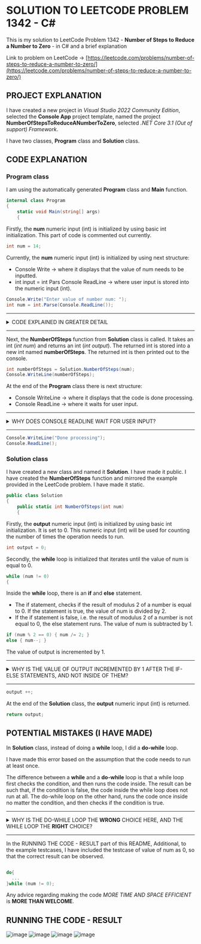# SOLUTION TO LEETCODE PROBLEM 1342 - C#

This is my solution to LeetCode Problem 1342 - **Number of Steps to Reduce a Number to Zero** - in C# and a brief explanation

Link to problem on LeetCode -> [https://leetcode.com/problems/number-of-steps-to-reduce-a-number-to-zero/](https://leetcode.com/problems/number-of-steps-to-reduce-a-number-to-zero/)

## PROJECT EXPLANATION

I have created a new project in _Visual Studio 2022 Community Edition_, selected the **Console App** project template, named the project **NumberOfStepsToReduceANumberToZero**, selected _.NET Core 3.1 (Out of support) Framework_.

I have two classes, **Program** class and **Solution** class.

## CODE EXPLANATION

### Program class 

I am using the automatically generated **Program** class and **Main** function.

```cs
internal class Program
{
    static void Main(string[] args)
    {
```

Firstly, the **num** numeric input (int) is initialized by using basic int initialization. This part of code is commented out currently.

```cs
int num = 14;
```

Currently, the **num** numeric input (int) is initialized by using next structure:

- Console Write -> where it displays that the value of num needs to be inputted.
- int input = int Pars Console ReadLine -> where user input is stored into the numeric input (int).

```cs
Console.Write("Enter value of number num: ");
int num = int.Parse(Console.ReadLine());
```

---

<details>
<summary>CODE EXPLAINED IN GREATER DETAIL</summary><br>
- Console.ReadLine always takes user input in a text format (string) . To convert the text input (string) into a numeric input (int) -> int Parse needs to be used.<br>
</details>

---

Next, the **NumberOfSteps** function from **Solution** class is called. It takes an int (_int num_) and returns an int (_int output_). The returned int is stored into a new int named **numberOfSteps**.
The returned int is then printed out to the console.

```cs
int numberOfSteps = Solution.NumberOfSteps(num);
Console.WriteLine(numberOfSteps);
```

At the end of the **Program** class there is next structure:

- Console WriteLine -> where it displays that the code is done processing.
- Console ReadLine -> where it waits for user input.

---

<details>
<summary>WHY DOES CONSOLE READLINE WAIT FOR USER INPUT?</summary><br>
To stop the code from automatically completing and exiting and us not being able to check the result of the code.<br>
</details>

---

```cs
Console.WriteLine("Done processing");
Console.ReadLine();
```

### Solution class 

I have created a new class and named it **Solution**. I have made it public. I have created the **NumberOfSteps** function and mirrored the example provided in the LeetCode problem. I have made it static.

```cs
public class Solution
{
    public static int NumberOfSteps(int num)
    {
```

Firstly, the **output** numeric input (int) is initialized by using basic int initialization. It is set to 0. This numeric input (int) will be used for counting the number of times the operation needs to run.

```cs
int output = 0;
```

Secondly, the **while** loop is initialized that iterates until the value of num is equal to 0.

```cs
while (num != 0)
{
```

Inside the **while** loop, there is an **if** and **else** statement.

- The if statement, checks if the result of modulus 2 of a number is equal to 0. If the statement is true, the value of num is divided by 2.
- If the if statement is false, i.e. the result of modulus 2 of a number is not equal to 0, the else statement runs. The value of num is subtracted by 1.

```cs
if (num % 2 == 0) { num /= 2; }
else { num--; }
```

The value of output is incremented by 1.

---

<details>
<summary>WHY IS THE VALUE OF OUTPUT INCREMENTED BY 1 AFTER THE IF-ELSE STATEMENTS, AND NOT INSIDE OF THEM?</summary><br>
Because output needs to be incremented by 1 regardless of the operation that ran. The number of operations increases by 1 be it the division by 2 operation, or subtraction by 1 operation.<br>
</details>

---

```cs
output ++;
```

At the end of the **Solution** class, the **output** numeric input (int) is returned.

```cs
return output;
```

## POTENTIAL MISTAKES (I HAVE MADE)

In **Solution** class, instead of doing a **while** loop, I did a **do-while** loop.

I have made this error based on the assumption that the code needs to run at least once.

The difference between a **while** and a **do-while** loop is that a while loop first checks the condition, and then runs the code inside. The result can be such that, if the condition is false, the code inside the while loop does not run at all. The do-while loop on the other hand, runs the code once inside no matter the condition, and then checks if the condition is true.

---

<details>
<summary>WHY IS THE DO-WHILE LOOP THE <strong>WRONG</strong> CHOICE HERE, AND THE WHILE LOOP THE <strong>RIGHT</strong> CHOICE?</summary><br>
Because 0 can be provided as num value.<br><br>
  <details>
  <summary>WHAT WILL BE THE OUTPUT OF <strong>DO-WHILE</strong> LOOP IF 0 IS PROVIDED AS NUM VALUE?</summary><br>
  The output of the do-while loop will be 1, because the code inside will run once, no matter the condition.<br><br>
  Neither the if and the else statement will mark as true, so the value of num will remain as 0, but the output value will get increased by 1, even though none of the operations ran successfully.<br><br>
  This is why the do-while is a wrong choice here. It is incorrect that number 0 needs 1 operation to be reduced to 0.<br>
  </details>
  <details>
  <summary>WHAT WILL BE THE OUTPUT OF <strong>WHILE</strong> LOOP IF 0 IS PROVIDED AS NUM VALUE?</summary><br>
  The output of the while loop will be 0, because first the condition will be cheked and it will be marked as false.<br><br>
  The code inside the while loop will not run at all. This is why the while loop is a right choice here.<br><br>
  It is correct that numer 0 needs 0 operations to be reduced to 0.
  </details>
</details>

---

In the RUNNING THE CODE - RESULT part of this README, Additional, to the example testcases, I have included the testcase of value of num as 0, so that the correct result can be observed.

```cs

do{
  ...
}while (num != 0);
```

Any advice regarding making the code _MORE TIME AND SPACE EFFICIENT_ is **MORE THAN WELCOME**.

## RUNNING THE CODE - RESULT

![image](https://github.com/jerkdavi/LeetCode-Problem-1342-Solution-CSharp/assets/75536158/a77015ff-2dca-4e37-9247-f89350a0db64) ![image](https://github.com/jerkdavi/LeetCode-Problem-1342-Solution-CSharp/assets/75536158/7f0b106b-61e4-4d5e-ba7e-37fdc66b13af) ![image](https://github.com/jerkdavi/LeetCode-Problem-1342-Solution-CSharp/assets/75536158/26856481-e2f8-46b2-a6a3-385077392f86) ![image](https://github.com/jerkdavi/LeetCode-Problem-1342-Solution-CSharp/assets/75536158/2c00345f-ad5b-4389-a37f-a1625ea80fd6)



